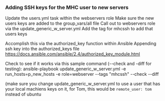 ### Adding SSH keys for the MHC user to new servers

Update the users.yml task within the webservers role
Make sure the new users keys are added to the group_vars/all file
Call out to webservers role via the update_generic_w_server.yml
Add the tag for mhcssh to add that users keys

Accomplish this via the authorized_key function within Ansible
Appending ssh key into the authorized_keys file
https://docs.ansible.com/ansible/2.4/authorized_key_module.html

Check to see if it works via this sample command (--check and -diff for testing):
ansible-playbook update_generic_w_server.yml -e run_hosts=p_new_hosts -e role=webserver --tags "mhcssh" --check --diff

(make sure you change update_generic_w_server.yml to use a user that has your local machiens keys on it, for Tom, this would be `remote_user: tom` instead of ubuntu